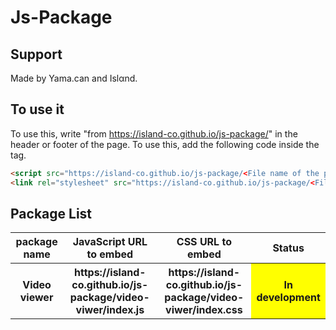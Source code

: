 # Js-Package
## Support
Made by Yama.can and Islαnd.
## To use it
To use this, write "from https://island-co.github.io/js-package/" in the header or footer of the page.
To use this, add the following code inside the <head> tag.
```html
<script src="https://island-co.github.io/js-package/<File name of the package you want to use>"></script>
<link rel="stylesheet" src="https://island-co.github.io/js-package/<File name of the package you want to use>">
```
## Package List
<table>
  <tr><th> package name </th><th> JavaScript URL to embed </th><th> CSS URL to embed </th><th> Status </th></tr>
  <tr><th> Video viewer </th><th> https://island-co.github.io/js-package/video-viwer/index.js </th><th> https://island-co.github.io/js-package/video-viwer/index.css </th><th style="background-color:yellow"> In development </th></tr>
</table>
